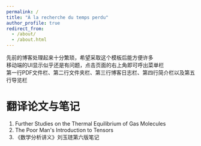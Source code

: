 ```yaml
---
permalink: /
title: "À la recherche du temps perdu"
author_profile: true
redirect_from: 
  - /about/
  - /about.html
---
```


先前的博客处理起来十分繁琐，希望采取这个模板后能方便许多  
移动端的UI显示似乎还是有问题，点击页面的右上角即可呼出菜单栏  
第一行PDF文件栏、第二行文件夹栏、第三行博客日志栏、第四行简介栏以及第五行导览栏  

翻译论文与笔记
======
1. Further Studies on the Thermal Equilibrium of Gas Molecules  
1. The Poor Man's Introduction to Tensors  
1. 《数学分析讲义》刘玉琏第六版笔记

